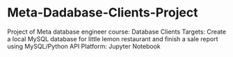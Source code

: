 # Meta-Dadabase-Clients-Project
Project of Meta database engineer course: Database Clients
Targets: Create a local MySQL database for little lemon restaurant and finish a sale report using MySQL/Python API
Platform: Jupyter Notebook
